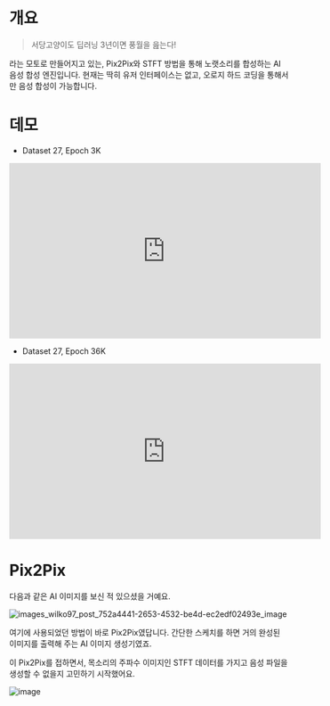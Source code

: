 
# 개요

> 서당고양이도 딥러닝 3년이면 풍월을 읊는다!

라는 모토로 만들어지고 있는, Pix2Pix와 STFT 방법을 통해 노랫소리를 합성하는 AI 음성 합성 엔진입니다. 현재는 딱히 유저 인터페이스는 없고, 오로지 하드 코딩을 통해서만 음성 합성이 가능합니다.

# 데모

* Dataset 27, Epoch 3K

<iframe class="youtube" width="560" height="315" src="https://www.youtube.com/embed/e0Ywt4mYRXU" title="YouTube video player" frameborder="0" allow="accelerometer; autoplay; clipboard-write; encrypted-media; gyroscope; picture-in-picture; web-share" allowfullscreen></iframe>

* Dataset 27, Epoch 36K

<iframe class="youtube" width="560" height="315" src="https://www.youtube.com/embed/yxm8It_96dk" title="YouTube video player" frameborder="0" allow="accelerometer; autoplay; clipboard-write; encrypted-media; gyroscope; picture-in-picture; web-share" allowfullscreen></iframe>

# Pix2Pix

다음과 같은 AI 이미지를 보신 적 있으셨을 거예요.

![images_wilko97_post_752a4441-2653-4532-be4d-ec2edf02493e_image](https://github.com/jyhyun1008/seodangcat/assets/93899740/ef813cab-50bc-485f-8a00-18eee4d68203)

여기에 사용되었던 방법이 바로 Pix2Pix였답니다. 간단한 스케치를 하면 거의 완성된 이미지를 출력해 주는 AI 이미지 생성기였죠.

이 Pix2Pix를 접하면서, 목소리의 주파수 이미지인 STFT 데이터를 가지고 음성 파일을 생성할 수 없을지 고민하기 시작했어요.

![image](https://github.com/jyhyun1008/seodangcat/assets/93899740/755a3218-1514-4137-b87c-e2dede342d0d)
